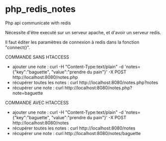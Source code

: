 # php_redis_notes
Php api communicate with redis

Nécessite d'être executé sur un serveur apache, et d'avoir un serveur redis.

Il faut éditer les paramètres de connexion à redis dans la fonction "connect()".

COMMANDE SANS HTACCESS
- ajouter une note :
curl -H "Content-Type:text/plain" -d 'notes={"key":"baguette", "value":"prendre du pain"}' -X POST http://localhost:8080/notes.php
- récupérer toutes les notes :
curl http://localhost:8080/notes.php?notes
- récupérer une note :
curl http://localhost:8080/notes.php?note=baguette


COMMANDE AVEC HTACCESS
- ajouter une note :
curl -H "Content-Type:text/plain" -d 'notes={"key":"baguette", "value":"prendre du pain"}' -X POST http://localhost:8080/notes
- récupérer toutes les notes :
curl http://localhost:8080/notes
- récupérer une note :
curl http://localhost:8080/notes/baguette